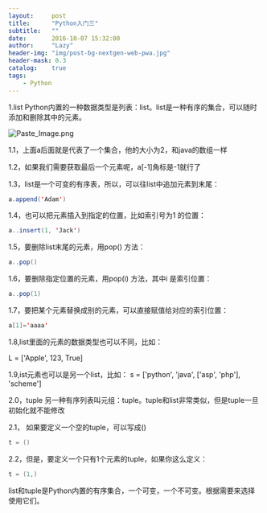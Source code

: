 ```yaml
---
layout:     post
title:      "Python入门三"
subtitle:   ""
date:       2016-10-07 15:32:00
author:     "Lazy"
header-img: "img/post-bg-nextgen-web-pwa.jpg"
header-mask: 0.3
catalog:    true
tags:
    - Python
---
```








1.list Python内置的一种数据类型是列表：list。list是一种有序的集合，可以随时添加和删除其中的元素。

![Paste_Image.png](http://upload-images.jianshu.io/upload_images/1205414-a0e70a332b6db8f2.png?imageMogr2/auto-orient/strip%7CimageView2/2/w/1240)

1.1，上面a后面就是代表了一个集合，他的大小为2，和java的数组一样

1.2，如果我们需要获取最后一个元素呢，a[-1]角标是-1就行了

1.3，list是一个可变的有序表，所以，可以往list中追加元素到末尾：
```java
a.append('Adam')
```
1.4，也可以把元素插入到指定的位置，比如索引号为1
的位置：
```java
a..insert(1, 'Jack')
```
1.5，要删除list末尾的元素，用pop()
方法：
```java
a..pop()
```
1.6，要删除指定位置的元素，用pop(i)
方法，其中i
是索引位置：
```java
a..pop(1)
```
1.7，要把某个元素替换成别的元素，可以直接赋值给对应的索引位置：
```java
a[1]='aaaa'
```

1.8,list里面的元素的数据类型也可以不同，比如：

 L = ['Apple', 123, True]


1.9,ist元素也可以是另一个list，比如：
s = ['python', 'java', ['asp', 'php'], 'scheme']


2.0，tuple 另一种有序列表叫元组：tuple。tuple和list非常类似，但是tuple一旦初始化就不能修改

2.1， 如果要定义一个空的tuple，可以写成()
```java
t = ()
```

2.2，但是，要定义一个只有1个元素的tuple，如果你这么定义：
```java
t = (1,)
```


list和tuple是Python内置的有序集合，一个可变，一个不可变。根据需要来选择使用它们。







